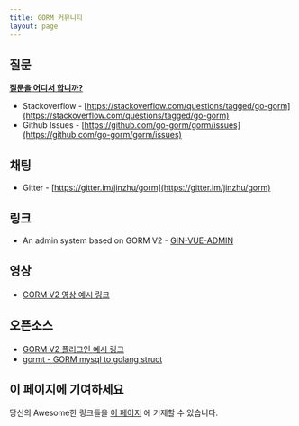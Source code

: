 ```yaml
---
title: GORM 커뮤니티
layout: page
---
```


## 질문

**[질문을 어디서 합니까?](https://stackoverflow.com/help/how-to-ask)**

* Stackoverflow - [https://stackoverflow.com/questions/tagged/go-gorm](https://stackoverflow.com/questions/tagged/go-gorm)
* Github Issues - [https://github.com/go-gorm/gorm/issues](https://github.com/go-gorm/gorm/issues)

## 채팅

* Gitter - [https://gitter.im/jinzhu/gorm](https://gitter.im/jinzhu/gorm)

## 링크

* An admin system based on GORM V2 - [GIN-VUE-ADMIN](https://github.com/flipped-aurora/gin-vue-admin)

## 영상

* [GORM V2 영상 예시 링크](#contribute)

## 오픈소스

* [GORM V2 플러그인 예시 링크](#contribute)
* [gormt - GORM mysql to golang struct](https://github.com/xxjwxc/gormt)

## <span id="contribute">이 페이지에 기여하세요</span>

당신의 Awesome한 링크들을 [이 페이지](https://github.com/go-gorm/gorm.io/edit/master/pages/community.md) 에 기제할 수 있습니다.
